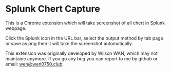 Splunk Chert Capture
===============

This is a Chrome extension which will take screenshot of all chert in Splunk webpage.

Click the Splunk icon in the URL bar, select the output method by tab page or save as png then it will take the screenshot automatically.

This extension was originally developed by Wilson WAN, which may not maintaine anymore. If you go any bug you can report to me by github or email: wen@wen0750.club.
